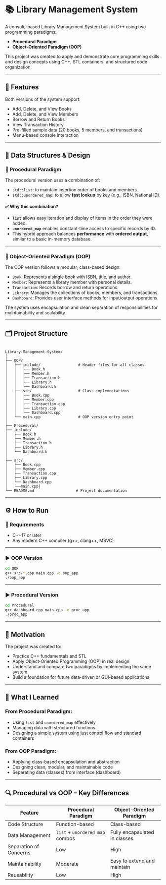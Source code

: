 # 📚 Library Management System

A console-based Library Management System built in C++ using two programming paradigms:

-  **Procedural Paradigm**
-  **Object-Oriented Paradigm (OOP)**

This project was created to apply and demonstrate core programming skills and design concepts using C++, STL containers, and structured code organization.

---

## 🚀 Features

Both versions of the system support:

- Add, Delete, and View Books
-  Add, Delete, and View Members
-  Borrow and Return Books
-  View Transaction History
-  Pre-filled sample data (20 books, 5 members, and transactions)
-  Menu-based console interaction

---

## 🧠 Data Structures & Design

### 🧱 Procedural Paradigm

The procedural version uses a combination of:

- `std::list`: to maintain insertion order of books and members.
- `std::unordered_map`: to allow **fast lookup** by key (e.g., ISBN, National ID).

#### ✅ Why this combination?
- **`list`** allows easy iteration and display of items in the order they were added.
- **`unordered_map`** enables constant-time access to specific records by ID.
- This hybrid approach balances **performance** with **ordered output**, similar to a basic in-memory database.

---

### 🧱 Object-Oriented Paradigm (OOP)

The OOP version follows a modular, class-based design:

- `Book`: Represents a single book with ISBN, title, and author.
- `Member`: Represents a library member with personal details.
- `Transaction`: Records borrow and return operations.
- `Library`: Manages the collections of books, members, and transactions.
- `Dashboard`: Provides user interface methods for input/output operations.

The system uses encapsulation and clean separation of responsibilities for maintainability and scalability.

---

## 🗂️ Project Structure

```

Library-Management-System/
│
├── OOP/
│   ├── include/                 # Header files for all classes
│   │   ├── Book.h
│   │   ├── Member.h
│   │   ├── Transaction.h
│   │   ├── Library.h
│   │   └── Dashboard.h
│   ├── src/                     # Class implementations
│   │   ├── Book.cpp
│   │   ├── Member.cpp
│   │   ├── Transaction.cpp
│   │   ├── Library.cpp
│   │   └── Dashboard.cpp
│   └── main.cpp                 # OOP version entry point
│
├── Procedural/
├── include/
│   ├── Book.h
│   ├── Member.h
│   ├── Transaction.h
│   ├── Library.h
│   └── Dashboard.h
│
├── src/
│   ├── Book.cpp
│   ├── Member.cpp
│   ├── Transaction.cpp
│   ├── Library.cpp
│   └── Dashboard.cpp
│   └──main.cpp│
└── README.md                   # Project documentation
````

---

## ⚙️ How to Run

### 🔧 Requirements
- C++17 or later
- Any modern C++ compiler (g++, clang++, MSVC)

---

### ▶️ OOP Version

```bash
cd OOP
g++ src/*.cpp main.cpp -o oop_app
./oop_app
````

---

### ▶️ Procedural Version

```bash
cd Procedural
g++ dashboard.cpp main.cpp -o proc_app
./proc_app
```

---

## 📌 Motivation

The project was created to:

* Practice C++ fundamentals and STL
* Apply Object-Oriented Programming (OOP) in real design
* Understand and compare two paradigms by implementing the same system
* Build a foundation for future data-driven or GUI-based applications

---

## 🧠 What I Learned

### From Procedural Paradigm:

* Using `list` and `unordered_map` effectively
* Managing data with structured functions
* Designing a simple system using just control flow and standard containers

### From OOP Paradigm:

* Applying class-based encapsulation and abstraction
* Designing clean, modular, and maintainable code
* Separating data (classes) from interface (dashboard)

---

## 🔍 Procedural vs OOP – Key Differences

| Feature                | Procedural Paradigm             | Object-Oriented Paradigm      |
| ---------------------- | ------------------------------- | ----------------------------- |
| Code Structure         | Function-based                  | Class-based                   |
| Data Management        | `list` + `unordered_map` combos | Fully encapsulated in classes |
| Separation of Concerns | Low                             | High                          |
| Maintainability        | Moderate                        | Easy to extend and maintain   |
| Reusability            | Low                             | High                          |


